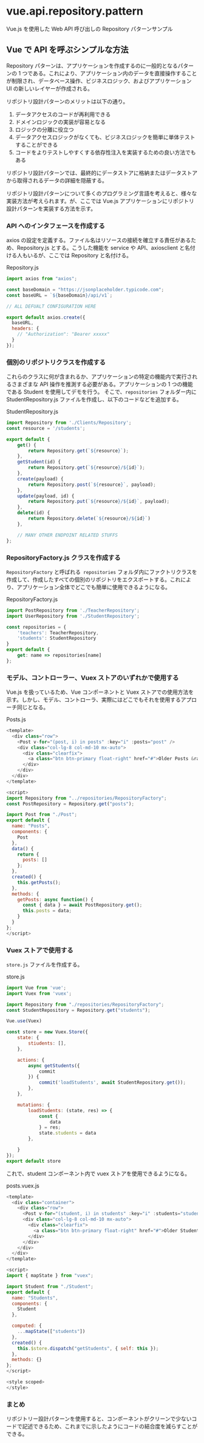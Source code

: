 # vue.api.repository.pattern
Vue.js を使用した Web API 呼び出しの Repository パターンサンプル

## Vue で API を呼ぶシンプルな方法
Repository パターンは、アプリケーションを作成するのに一般的となるパターンの 1 つである。これにより、アプリケーション内のデータを直接操作することが制限され、データベース操作、ビジネスロジック、およびアプリケーション UI の新しいレイヤーが作成される。

リポジトリ設計パターンのメリットは以下の通り。
1. データアクセスのコードが再利用できる
2. ドメインロジックの実装が容易となる
3. ロジックの分離に役立つ
4. データアクセスロジックがなくても、ビジネスロジックを簡単に単体テストすることができる
5. コードをよりテストしやすくする依存性注入を実装するための良い方法でもある

リポジトリ設計パターンでは、最終的にデータストアに格納またはデータストアから取得されるデータの詳細を隠蔽する。

リポジトリ設計パターンについて多くのプログラミング言語を考えると、様々な実装方法が考えられます。が、ここでは Vue.js アプリケーションにリポジトリ設計パターンを実装する方法を示す。

### API へのインタフェースを作成する
axios の設定を定義する。ファイル名はリソースの接続を確立する責任があるため、Repository.js とする。こうした機能を service や API、axiosclient と名付ける人もいるが、ここでは Repository と名付ける。

Repository.js
```javascript
import axios from "axios";

const baseDomain = "https://jsonplaceholder.typicode.com";
const baseURL = `${baseDomain}/api/v1`;

// ALL DEFUALT CONFIGURATION HERE

export default axios.create({
  baseURL,
  headers: {
    // "Authorization": "Bearer xxxxx"
  }
});
```

### 個別のリポジトリクラスを作成する
これらのクラスに何が含まれるか、アプリケーションの特定の機能内で実行されるさまざまな API 操作を推測する必要がある。アプリケーションの 1 つの機能である Student を使用してデモを行う。
そこで、`repositories` フォルダー内に StudentRepository.js ファイルを作成し、以下のコードなどを追加する。

StudentRepository.js
```javascript
import Repository from './Clients/Repository';
const resource = '/students';

export default {
    get() {
        return Repository.get(`${resource}`);
    },
    getStudent(id) {
        return Repository.get(`${resource}/${id}`);
    },
    create(payload) {
        return Repository.post(`${resource}`, payload);
    },
    update(payload, id) {
        return Repository.put(`${resource}/${id}`, payload);
    },
    delete(id) {
        return Repository.delete(`${resource}/${id}`)
    },

    // MANY OTHER ENDPOINT RELATED STUFFS
};
```

### RepositoryFactory.js クラスを作成する
`RepositoryFactory` と呼ばれる` repositories` フォルダ内にファクトリクラスを作成して、作成したすべての個別のリポジトリをエクスポートする。これにより、アプリケーション全体でどこでも簡単に使用できるようになる。

RepositoryFactory.js
```javascript
import PostRepository from './TeacherRepository';
import UserRepository from './StudentRepository';

const repositories = {
    'teachers': TeacherRepository,
    'students': StudentRepository
}
export default {
    get: name => repositories[name]
};
```

### モデル、コントローラー、Vuex ストアのいずれかで使用する
Vue.js を扱っているため、Vue コンポーネントと Vuex ストアでの使用方法を示す。しかし、モデル、コントローラ、実際にはどこでもそれを使用するアプローチ同じとなる。

Posts.js 
```javascript
<template>
  <div class="row">
    <Post v-for="(post, i) in posts" :key="i" :posts="post" />
    <div class="col-lg-8 col-md-10 mx-auto">
      <div class="clearfix">
        <a class="btn btn-primary float-right" href="#">Older Posts &rarr;</a>
      </div>
    </div>
  </div>
</template>

<script>
import Repository from "../repositories/RepositoryFactory";
const PostRepository = Repository.get("posts");

import Post from "./Post";
export default {
  name: "Posts",
  components: {
    Post
  },
  data() {
    return {
      posts: []
    };
  },
  created() {
    this.getPosts();
  },
  methods: {
    getPosts: async function() {
      const { data } = await PostRepository.get();
      this.posts = data;
    }
  }
};
</script>
```

### Vuex ストアで使用する
`store.js` ファイルを作成する。

store.js
```javascript
import Vue from 'vue';
import Vuex from 'vuex';

import Repository from "./repositories/RepositoryFactory";
const StudentRepository = Repository.get("students");

Vue.use(Vuex)

const store = new Vuex.Store({
    state: {
        stiudents: [],
    },

    actions: {
        async getStudents({
            commit
        }) {
            commit('loadStudents', await StudentRepository.get());
        },
    },

    mutations: {
        loadStudents: (state, res) => {
            const {
                data
            } = res;
            state.students = data
        },

    }
});
export default store
```

これで、student コンポーネント内で vuex ストアを使用できるようになる。

posts.vuex.js 
```javascript
<template>
  <div class="container">
    <div class="row">
      <Post v-for="(student, i) in students" :key="i" :students="student" />
      <div class="col-lg-8 col-md-10 mx-auto">
        <div class="clearfix">
          <a class="btn btn-primary float-right" href="#">Older Students &rarr;</a>
        </div>
      </div>
    </div>
  </div>
</template>

<script>
import { mapState } from "vuex";

import Student from "./Student";
export default {
  name: "Students",
  components: {
    Student
  },

  computed: {
    ...mapState(["students"])
  },
  created() {
    this.$store.dispatch("getStudents", { self: this });
  },
  methods: {}
};
</script>

<style scoped>
</style>
```

### まとめ
リポジトリー設計パターンを使用すると、コンポーネントがクリーンで少ないコードで記述できるため、これまでに示したようにコードの結合度を減らすことができる。
